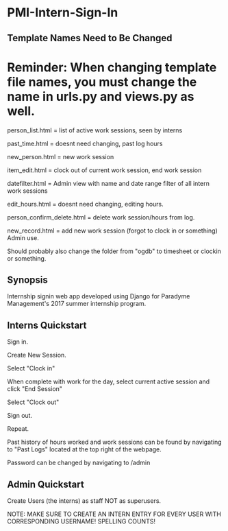 # PMI-Intern-Sign-In

## Template Names Need to Be Changed
# Reminder: When changing template file names, you must change the name in urls.py and views.py as well. 

person_list.html = list of active work sessions, seen by interns

past_time.html = doesnt need changing, past log hours

new_person.html = new work session

item_edit.html = clock out of current work session, end work session

datefilter.html = Admin view with name and date range filter of all intern work sessions

edit_hours.html = doesnt need changing, editing hours. 

person_confirm_delete.html = delete work session/hours from log.

new_record.html = add new work session (forgot to clock in or something) Admin use. 


Should probably also change the folder from "ogdb" to timesheet or clockin or something. 

## Synopsis

Internship signin web app developed using Django for Paradyme Management's 2017 summer internship program. 


## Interns Quickstart

Sign in.

Create New Session.

Select "Clock in"

When complete with work for the day, select current active session and click "End Session"

Select "Clock out"

Sign out.

Repeat. 

Past history of hours worked and work sessions can be found by navigating to "Past Logs" located at the top right of the webpage. 

Password can be changed by navigating to /admin

## Admin Quickstart

Create Users (the interns) as staff NOT as superusers. 

NOTE: MAKE SURE TO CREATE AN INTERN ENTRY FOR EVERY USER WITH CORRESPONDING USERNAME! SPELLING COUNTS!




